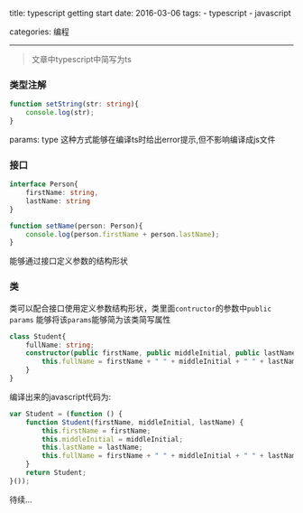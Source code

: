 title: typescript getting start
date: 2016-03-06
tags: 
    - typescript
    - javascript

categories: 编程

---

> 文章中typescript中简写为ts

<!--more-->  

### 类型注解

```typescript
function setString(str: string){
    console.log(str);
}
```

params: type 这种方式能够在编译ts时给出error提示,但不影响编译成js文件

### 接口

```typescript
interface Person{
    firstName: string,
    lastName: string
}

function setName(person: Person){
    console.log(person.firstName + person.lastName);
}
```

能够通过接口定义参数的结构形状

### 类

类可以配合接口使用定义参数结构形状，类里面`contructor`的参数中`public params` 能够将该`params`能够简为该类简写属性
```typescript
class Student{
    fullName: string;
    constructor(public firstName, public middleInitial, public lastName){
        this.fullName = firstName + " " + middleInitial + " " + lastName;
    }
}
```
编译出来的javascript代码为:

```javascript
var Student = (function () {
    function Student(firstName, middleInitial, lastName) {
        this.firstName = firstName;
        this.middleInitial = middleInitial;
        this.lastName = lastName;
        this.fullName = firstName + " " + middleInitial + " " + lastName;
    }
    return Student;
}());
```

待续...